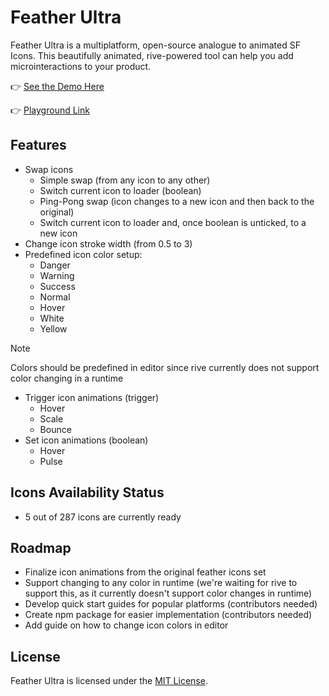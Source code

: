 # Feather Ultra

Feather Ultra is a multiplatform, open-source analogue to animated SF Icons. This beautifully animated, rive-powered tool can help you add microinteractions to your product.

👉 [See the Demo Here](https://featherultra.com)

👉 [Playground Link](https://rive.app/community/6079-11905-feather-ultra-v-011) 


## Features
- Swap icons
    - Simple swap (from any icon to any other)
    - Switch current icon to loader (boolean)
    - Ping-Pong swap (icon changes to a new icon and then back to the original)
    - Switch current icon to loader and, once boolean is unticked, to a new icon
- Change icon stroke width (from 0.5 to 3)
- Predefined icon color setup:
    - Danger
    - Warning
    - Success
    - Normal
    - Hover
    - White
    - Yellow

> [!NOTE]
> Colors should be predefined in editor since rive currently does not support color changing in a runtime

- Trigger icon animations (trigger)
    - Hover
    - Scale
    - Bounce
- Set icon animations (boolean)
    - Hover
    - Pulse

## Icons Availability Status
- 5 out of 287 icons are currently ready

## Roadmap

- Finalize icon animations from the original feather icons set
- Support changing to any color in runtime (we're waiting for rive to support this, as it currently doesn't support color changes in runtime)
- Develop quick start guides for popular platforms (contributors needed)
- Create npm package for easier implementation (contributors needed)
- Add guide on how to change icon colors in editor


## License

Feather Ultra is licensed under the [MIT License](https://github.com/feathericons/feather/blob/master/LICENSE).